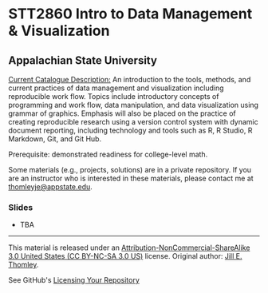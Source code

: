 # STT2860 Intro to Data Management & Visualization
## Appalachian State University

[Current Catalogue Description:](http://bulletin.appstate.edu/) An introduction to the tools, methods, and current practices of data management and visualization including reproducible work flow. Topics include introductory concepts of programming and work flow, data manipulation, and data visualization using grammar of graphics. Emphasis will also be placed on the practice of creating reproducible research using a version control system with dynamic document reporting, including technology and tools such as R, R Studio, R Markdown, Git, and Git Hub. 

Prerequisite: demonstrated readiness for college-level math. 

Some materials (e.g., projects, solutions) are in a private repository. If you are an instructor who is interested in these materials, please contact me at thomleyje@appstate.edu.

### Slides

* TBA

***
This material is released under an [Attribution-NonCommercial-ShareAlike 3.0 United States (CC BY-NC-SA 3.0 US)](https://creativecommons.org/licenses/by-nc-sa/3.0/us/) license. Original author: [Jill E. Thomley](https://jillthomley.github.io/). 

See GitHub's [Licensing Your Repository](https://docs.github.com/en/repositories/managing-your-repositorys-settings-and-features/customizing-your-repository/licensing-a-repository)
